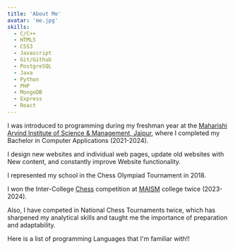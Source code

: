 ```yaml
---
title: 'About Me'
avatar: 'me.jpg'
skills:
  - C/C++
  - HTML5
  - CSS3
  - Javascript
  - Git/Github
  - PostgreSQL
  - Java
  - Python
  - PHP
  - MongoDB
  - Express
  - React 
---
```


I was introduced to programming during my freshman year at the [Maharishi Arvind Institute of Science & Management,  Jaipur](https://www.maism.org/), where I completed my Bachelor in Computer Applications (2021-2024).
 
I design new websites and individual web pages, update old websites with New content, and constantly improve Website functionality.

I represented my school in the Chess Olympiad Tournament in 2018.


I won the Inter-College [Chess](https://lichess.org/@/Yashjri) competition at [MAISM](https://www.maism.org/) college twice (2023-2024).

Also, I have competed in National Chess Tournaments twice, which has sharpened my analytical skills and taught me the importance of preparation and adaptability.



Here is a list of programming Languages that I'm familiar with!!